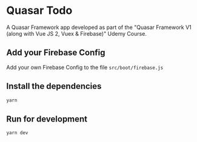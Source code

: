 # Quasar Todo 
A Quasar Framework app developed as part of the "Quasar Framework V1 (along with Vue JS 2, Vuex & Firebase)" Udemy Course.

## Add your Firebase Config
Add your own Firebase Config to the file `src/boot/firebase.js`

## Install the dependencies
```bash
yarn 
```

## Run for development

```bash
yarn dev
```
